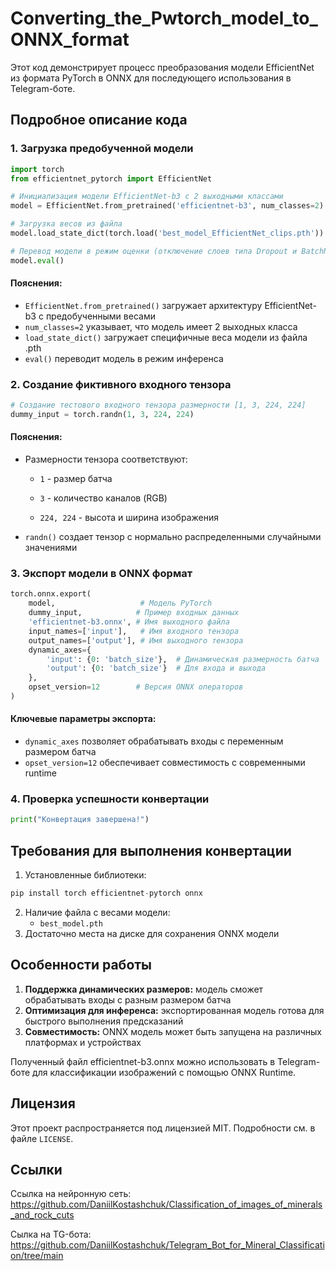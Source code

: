 # Converting_the_Pwtorch_model_to_ONNX_format
Этот код демонстрирует процесс преобразования модели EfficientNet из формата PyTorch в ONNX для последующего использования в Telegram-боте.
## Подробное описание кода
### 1. Загрузка предобученной модели
```python
import torch
from efficientnet_pytorch import EfficientNet

# Инициализация модели EfficientNet-b3 с 2 выходными классами
model = EfficientNet.from_pretrained('efficientnet-b3', num_classes=2)

# Загрузка весов из файла
model.load_state_dict(torch.load('best_model_EfficientNet_clips.pth'))

# Перевод модели в режим оценки (отключение слоев типа Dropout и BatchNorm)
model.eval()
```
#### Пояснения:
* `EfficientNet.from_pretrained()` загружает архитектуру EfficientNet-b3 с предобученными весами
* `num_classes=2` указывает, что модель имеет 2 выходных класса
* `load_state_dict()` загружает специфичные веса модели из файла .pth
* `eval()` переводит модель в режим инференса

### 2. Создание фиктивного входного тензора
```python
# Создание тестового входного тензора размерности [1, 3, 224, 224]
dummy_input = torch.randn(1, 3, 224, 224)
```
#### Пояснения:
* Размерности тензора соответствуют:
  - `1` - размер батча

  - `3` - количество каналов (RGB)

  - `224, 224` - высота и ширина изображения

* `randn()` создает тензор с нормально распределенными случайными значениями

### 3. Экспорт модели в ONNX формат
```python
torch.onnx.export(
    model,                   # Модель PyTorch
    dummy_input,            # Пример входных данных
    'efficientnet-b3.onnx', # Имя выходного файла
    input_names=['input'],   # Имя входного тензора
    output_names=['output'], # Имя выходного тензора
    dynamic_axes={
        'input': {0: 'batch_size'},  # Динамическая размерность батча
        'output': {0: 'batch_size'}  # Для входа и выхода
    },
    opset_version=12        # Версия ONNX операторов
)
```
#### Ключевые параметры экспорта:
* `dynamic_axes` позволяет обрабатывать входы с переменным размером батча
* `opset_version=12` обеспечивает совместимость с современными runtime

### 4. Проверка успешности конвертации
```python
print("Конвертация завершена!")
```

## Требования для выполнения конвертации
1. Установленные библиотеки:
```python
pip install torch efficientnet-pytorch onnx
```
2. Наличие файла с весами модели:
   - `best_model.pth`
3. Достаточно места на диске для сохранения ONNX модели

## Особенности работы
1. __Поддержка динамических размеров:__ модель сможет обрабатывать входы с разным размером батча
2. __Оптимизация для инференса:__ экспортированная модель готова для быстрого выполнения предсказаний
3. __Совместимость:__ ONNX модель может быть запущена на различных платформах и устройствах

Полученный файл efficientnet-b3.onnx можно использовать в Telegram-боте для классификации изображений с помощью ONNX Runtime.

## Лицензия
Этот проект распространяется под лицензией MIT. Подробности см. в файле `LICENSE`.

## Ссылки
Ссылка на нейронную сеть: https://github.com/DaniilKostashchuk/Classification_of_images_of_minerals_and_rock_cuts<p>
Сылка на TG-бота: https://github.com/DaniilKostashchuk/Telegram_Bot_for_Mineral_Classification/tree/main

